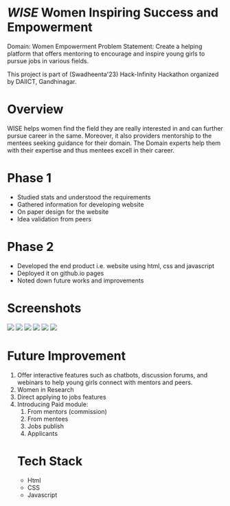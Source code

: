 # <i> WISE </i> Women Inspiring Success and Empowerment
Domain: Women Empowerment
Problem Statement: Create a helping platform that offers mentoring to encourage and inspire young girls to pursue jobs in various fields.

This project is part of (Swadheenta'23) Hack-Infinity Hackathon  organized by DAIICT, Gandhinagar.

<h1> Overview </h1>
WISE helps women find the field they are really interested in and can further pursue career in the same. Moreover, it also providers mentorship to the mentees seeking guidance for their domain. The Domain experts help them with their expertise and thus mentees excell in their career.

<br/>

<h1>Phase 1</h1>
<ul>
<li> Studied stats and understood the requirements </li> 
<li> Gathered information for developing website</li>
<li> On paper design for the website</li>
<li> Idea validation from peers</li>
</ul>

<h1>Phase 2</h1>
<ul>
<li> Developed the end product i.e. website using html, css and javascript </li>
<li> Deployed it on github.io pages</li>
<li> Noted down future works and improvements</li>
</ul>

<h1>Screenshots</h1>
<img src="https://user-images.githubusercontent.com/66167509/216792785-9e6b0aed-1d89-4c93-9b19-5e435e071eca.png">
<img src="https://user-images.githubusercontent.com/66167509/216792935-9388eeae-1571-4e81-ba32-ba2432901b42.png">
<img src="https://user-images.githubusercontent.com/66167509/216792941-74a9d9db-c691-42b9-9ed3-db2cd544c134.png">
<img src="https://user-images.githubusercontent.com/66167509/216792944-6295ee96-ded4-4bb7-bd1d-afd9edfc4833.png">
<img src="https://user-images.githubusercontent.com/66167509/216792951-4533739c-e0d3-4b7c-b107-99c53990f334.png">
<img src="https://user-images.githubusercontent.com/66167509/216792954-26068c05-91a2-4046-9eb2-11180d25b0b8.png">

<h1> Future Improvement</h1>
<ol>
<li>Offer interactive features such as chatbots, discussion forums, and webinars to help young girls connect with mentors and peers.
<li>Women in Research
<li>Direct applying to jobs features
<li>Introducing Paid module: 
  <ol>
    <li>From mentors (commission)
    <li>From mentees
    <li>Jobs publish
    <li>Applicants
</ol>

<h1>Tech Stack</h1>
<ul>
<li>Html
<li>CSS
<li>Javascript

